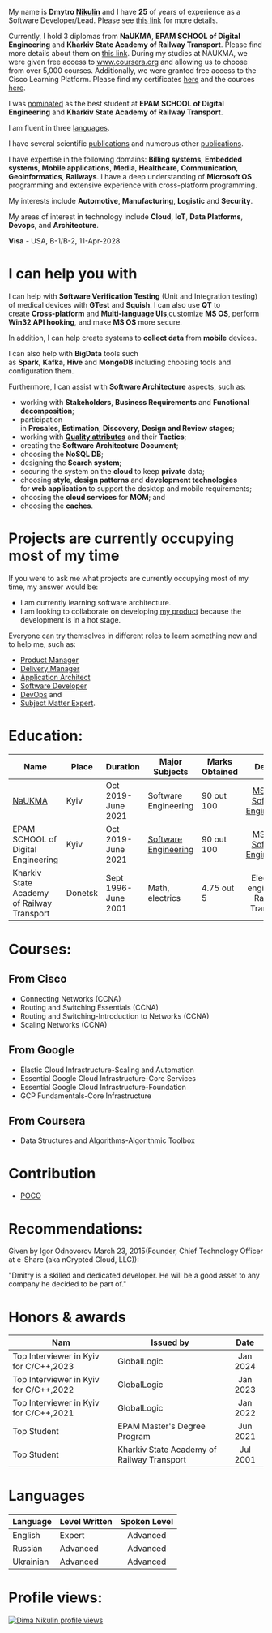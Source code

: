 My name is **Dmytro [Nikulin](./SecondNameHistory.md)** and I have **25** of years of experience as a Software Developer/Lead.
Please see [this link](./MyExperience.md) for more details.

Currently, I hold 3 diplomas from **NaUKMA**, **EPAM SCHOOL of Digital Engineering** and **Kharkiv State Academy of Railway Transport**. 
Please find more details about them on [this link](https://github.com/dimanikulin#education).
During my studies at NAUKMA, we were given free access to www.coursera.org and allowing us to choose from over 5,000 courses.
Additionally, we were granted free access to the Cisco Learning Platform.
Please find my certificates [here](./MyCertificates.md) and the cources [here](https://github.com/dimanikulin#courses). 

I was [nominated](https://github.com/dimanikulin#honors--awards) as the best student at **EPAM SCHOOL of Digital Engineering** and **Kharkiv State Academy of Railway Transport**.

I am fluent in three [languages](https://github.com/dimanikulin#languages).

I have several scientific [publications](./MySciencePublications.md) and numerous other [publications](./MyPublications.md).

I have expertise in the following domains: **Billing systems**, **Embedded systems**, **Mobile applications**, **Media**, **Healthcare**, **Communication**, **Geoinformatics**, **Railways**.
I have a deep understanding of **Microsoft OS** programming and extensive experience with cross-platform programming.

My interests include **Automotive**, **Manufacturing**, **Logistic** and **Security**.

My areas of interest in technology include **Cloud**, **IoT**, **Data Platforms**, **Devops**, and **Architecture**.

**Visa** - USA, B-1/B-2, 11-Apr-2028

# I can help you with
I can help with **Software Verification Testing** (Unit and Integration testing) of medical devices with **GTest** and **Squish**. 
I can also use **QT** to create **Cross-platform** and **Multi-language UIs**,customize **MS OS**, perform **Win32 API hooking**, and make **MS OS** more secure.

In addition, I can help create systems to **collect data** from **mobile** devices. 

I can also help with **BigData** tools such as **Spark**, **Kafka**, **Hive** and **MongoDB** including choosing tools and configuration them.

Furthermore, I can assist with **Software Architecture** aspects, such as:
- working with **Stakeholders**, **Business Requirements** and **Functional decomposition**;
- participation in **Presales**, **Estimation**, **Discovery**, **Design and Review stages**;
- working with **[Quality attributes](./QualityAttributes.md)** and their **Tactics**;
- creating the **Software Architecture Document**;
- choosing the **NoSQL DB**;
- designing the **Search system**;
- securing the system on the **cloud** to keep **private** data;
- choosing **style**, **design patterns** and **development technologies** for **web application** to support the desktop and mobile requirements;
- choosing the **cloud services** for **MOM**; and
- choosing the **caches**.

# Projects are currently occupying most of my time

If you were to ask me what projects are currently occupying most of my time, my answer would be:
- I am currently learning software architecture.
- I am looking to collaborate on developing [my product](https://github.com/dimanikulin/fva) because the development is in a hot stage.

Everyone can try themselves in different roles to learn something new and to help me, such as:
- [Product Manager](./WhatILearnedAsProductManager.md)
- [Delivery Manager](./WhatILearnedAsDeliveryManager.md) 
- [Application Architect](./WhatILearnedAsAppArchitect.md) 
- [Software Developer](./WhatILearnedAsSoftwareDeveloper.md)
- [DevOps](./WhatILearnedAsDevOps.md) and
- [Subject Matter Expert](./WhatILearnedAsSubjectMatterExpert.md). 

# Education: 
| Name                                      | Place  | Duration            |  Major Subjects      | Marks Obtained | Degree                 |
| ------------------------------------------| -------|---------------------| ---------------------|----------------|:----------------------:|
| [NaUKMA](https://www.ukma.edu.ua/)        | Kyiv   | Oct 2019-June 2021  | Software Engineering | 90 out 100    | [MSDP in Software Engineering](./Images/NaukmaDiploma.jpg)|
| EPAM SCHOOL of Digital Engineering        | Kyiv   | Oct 2019-June 2021  | [Software Engineering](./Images/CertsEPAM1.jpg) | 90 out 100    | [MSDP in Software Engineering](./Images/CertsEPAM2.jpg) |
| Kharkiv State Academy of Railway Transport| Donetsk| Sept 1996-June 2001 | Math, electrics      | 4.75 out 5    | Electrical engineer in Railway Transport |

# Courses:
## From Cisco
- Connecting Networks (CCNA) 
- Routing and Switching Essentials (CCNA) 
- Routing and Switching-Introduction to Networks (CCNA) 
- Scaling Networks (CCNA) 
## From Google
- Elastic Cloud Infrastructure-Scaling and Automation
- Essential Google Cloud Infrastructure-Core Services
- Essential Google Cloud Infrastructure-Foundation
- GCP Fundamentals-Core Infrastructure
## From Coursera
- Data Structures and Algorithms-Algorithmic Toolbox 

# Contribution 
- [POCO](https://github.com/dimanikulin/poco)

# Recommendations:
Given by Igor Odnovorov March 23, 2015(Founder, Chief Technology Officer at e-Share (aka nCrypted Cloud, LLC)):

"Dmitry is a skilled and dedicated developer. He will be a good asset to any company he decided to be part of."

# Honors & awards
|Nam                                  |Issued by                                 |Date    | 
|--------------------------------------|------------------------------------------|:------:|
|Top Interviewer in Kyiv for C/C++,2023|GlobalLogic                               |Jan 2024| 
|Top Interviewer in Kyiv for C/C++,2022|GlobalLogic                               |Jan 2023| 
|Top Interviewer in Kyiv for C/C++,2021|GlobalLogic                               |Jan 2022| 
|Top Student                           |EPAM Master's Degree Program              |Jun 2021|
|Top Student                           |Kharkiv State Academy of Railway Transport|Jul 2001|

# Languages 
|Language |Level Written|Spoken Level| 
|---------|-------------|:----------:|
|English  |Expert       |Advanced    | 
|Russian  |Advanced     |Advanced    | 
|Ukrainian|Advanced     |Advanced    |

# Profile views:
[![Dima Nikulin profile views](https://u8views.com/api/v1/github/profiles/4226351/views/day-week-month-total-count.svg)](https://u8views.com/github/dimanikulin)